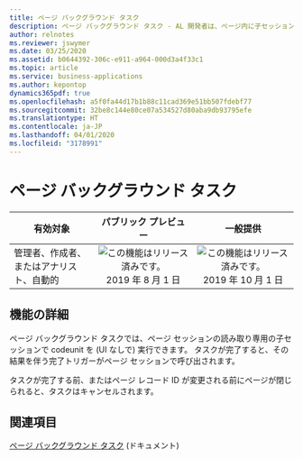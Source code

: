 ```yaml
---
title: ページ バックグラウンド タスク
description: ページ バックグラウンド タスク - AL 開発者は、ページ内に子セッションを作成して、必要な読み取り専用の計算を実行できます。 計算が完了すると、親セッションに通知されます。
author: relnotes
ms.reviewer: jswymer
ms.date: 03/25/2020
ms.assetid: b0644392-306c-e911-a964-000d3a4f33c1
ms.topic: article
ms.service: business-applications
ms.author: kepontop
dynamics365pdf: true
ms.openlocfilehash: a5f0fa44d17b1b88c11cad369e51bb507fdebf77
ms.sourcegitcommit: 32be8c144e80ce07a534527d80aba9db93795efe
ms.translationtype: HT
ms.contentlocale: ja-JP
ms.lasthandoff: 04/01/2020
ms.locfileid: "3178991"
---
```

# <a name="page-background-tasks"></a>ページ バックグラウンド タスク


| 有効対象    |  パブリック プレビュー | 一般提供 | 
| ---------- | :----------: |:----------: |
|管理者、作成者、またはアナリスト、自動的|![この機能はリリース済みです。](/dynamics365-release-plan/media/green-checkmark.png "この機能はリリース済みです。") 2019 年 8 月 1 日| ![この機能はリリース済みです。](/dynamics365-release-plan/media/green-checkmark.png "この機能はリリース済みです。") 2019 年 10 月 1 日|






## <a name="feature-details"></a>機能の詳細
<!--feature detail start -->
ページ バックグラウンド タスクでは、ページ セッションの読み取り専用の子セッションで codeunit を (UI なしで) 実行できます。 タスクが完了すると、その結果を伴う完了トリガーがページ セッションで呼び出されます。

タスクが完了する前、またはページ レコード ID が変更される前にページが閉じられると、タスクはキャンセルされます。
<!--feature detail end -->










## <a name="see-also"></a>関連項目

[ページ バックグラウンド タスク](https://docs.microsoft.com/dynamics365/business-central/dev-itpro/developer/devenv-page-background-tasks) (ドキュメント)
